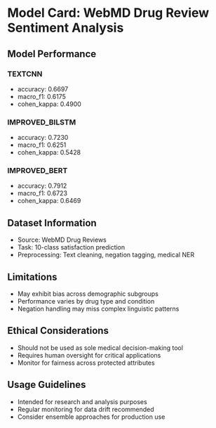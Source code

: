 # Model Card: WebMD Drug Review Sentiment Analysis

## Model Performance


### TEXTCNN
- accuracy: 0.6697
- macro_f1: 0.6175
- cohen_kappa: 0.4900

### IMPROVED_BILSTM
- accuracy: 0.7230
- macro_f1: 0.6251
- cohen_kappa: 0.5428

### IMPROVED_BERT
- accuracy: 0.7912
- macro_f1: 0.6723
- cohen_kappa: 0.6469


## Dataset Information
- Source: WebMD Drug Reviews
- Task: 10-class satisfaction prediction
- Preprocessing: Text cleaning, negation tagging, medical NER

## Limitations
- May exhibit bias across demographic subgroups
- Performance varies by drug type and condition
- Negation handling may miss complex linguistic patterns

## Ethical Considerations
- Should not be used as sole medical decision-making tool
- Requires human oversight for critical applications
- Monitor for fairness across protected attributes

## Usage Guidelines
- Intended for research and analysis purposes
- Regular monitoring for data drift recommended
- Consider ensemble approaches for production use
